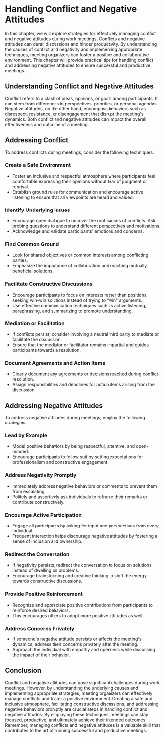 Handling Conflict and Negative Attitudes
===================================================

In this chapter, we will explore strategies for effectively managing conflict and negative attitudes during work meetings. Conflicts and negative attitudes can derail discussions and hinder productivity. By understanding the causes of conflict and negativity and implementing appropriate techniques, meeting organizers can foster a positive and collaborative environment. This chapter will provide practical tips for handling conflict and addressing negative attitudes to ensure successful and productive meetings.

Understanding Conflict and Negative Attitudes
---------------------------------------------

Conflict refers to a clash of ideas, opinions, or goals among participants. It can stem from differences in perspectives, priorities, or personal agendas. Negative attitudes, on the other hand, encompass behaviors such as disrespect, resistance, or disengagement that disrupt the meeting's dynamics. Both conflict and negative attitudes can impact the overall effectiveness and outcome of a meeting.

Addressing Conflict
-------------------

To address conflicts during meetings, consider the following techniques:

### Create a Safe Environment

* Foster an inclusive and respectful atmosphere where participants feel comfortable expressing their opinions without fear of judgment or reprisal.
* Establish ground rules for communication and encourage active listening to ensure that all viewpoints are heard and valued.

### Identify Underlying Issues

* Encourage open dialogue to uncover the root causes of conflicts. Ask probing questions to understand different perspectives and motivations.
* Acknowledge and validate participants' emotions and concerns.

### Find Common Ground

* Look for shared objectives or common interests among conflicting parties.
* Emphasize the importance of collaboration and reaching mutually beneficial solutions.

### Facilitate Constructive Discussions

* Encourage participants to focus on interests rather than positions, seeking win-win solutions instead of trying to "win" arguments.
* Use effective communication techniques such as active listening, paraphrasing, and summarizing to promote understanding.

### Mediation or Facilitation

* If conflicts persist, consider involving a neutral third party to mediate or facilitate the discussion.
* Ensure that the mediator or facilitator remains impartial and guides participants towards a resolution.

### Document Agreements and Action Items

* Clearly document any agreements or decisions reached during conflict resolution.
* Assign responsibilities and deadlines for action items arising from the discussion.

Addressing Negative Attitudes
-----------------------------

To address negative attitudes during meetings, employ the following strategies:

### Lead by Example

* Model positive behaviors by being respectful, attentive, and open-minded.
* Encourage participants to follow suit by setting expectations for professionalism and constructive engagement.

### Address Negativity Promptly

* Immediately address negative behaviors or comments to prevent them from escalating.
* Politely and assertively ask individuals to reframe their remarks or contribute constructively.

### Encourage Active Participation

* Engage all participants by asking for input and perspectives from every individual.
* Frequent interaction helps discourage negative attitudes by fostering a sense of inclusion and ownership.

### Redirect the Conversation

* If negativity persists, redirect the conversation to focus on solutions instead of dwelling on problems.
* Encourage brainstorming and creative thinking to shift the energy towards constructive discussions.

### Provide Positive Reinforcement

* Recognize and appreciate positive contributions from participants to reinforce desired behaviors.
* This encourages others to adopt more positive attitudes as well.

### Address Concerns Privately

* If someone's negative attitude persists or affects the meeting's dynamics, address their concerns privately after the meeting.
* Approach the individual with empathy and openness while discussing the impact of their behavior.

Conclusion
----------

Conflict and negative attitudes can pose significant challenges during work meetings. However, by understanding the underlying causes and implementing appropriate strategies, meeting organizers can effectively manage conflicts and foster a positive environment. Creating a safe and inclusive atmosphere, facilitating constructive discussions, and addressing negative behaviors promptly are crucial steps in handling conflict and negative attitudes. By employing these techniques, meetings can stay focused, productive, and ultimately achieve their intended outcomes. Remember, managing conflicts and negative attitudes is a valuable skill that contributes to the art of running successful and productive meetings.
